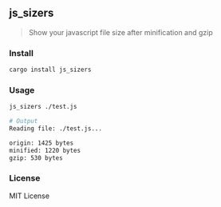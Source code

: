 ## js_sizers
> Show your javascript file size after minification and gzip

### Install

```sh
cargo install js_sizers
```

### Usage

```sh
js_sizers ./test.js
```

```sh
# Output
Reading file: ./test.js...

origin: 1425 bytes
minified: 1220 bytes
gzip: 530 bytes
```

### License

MIT License

